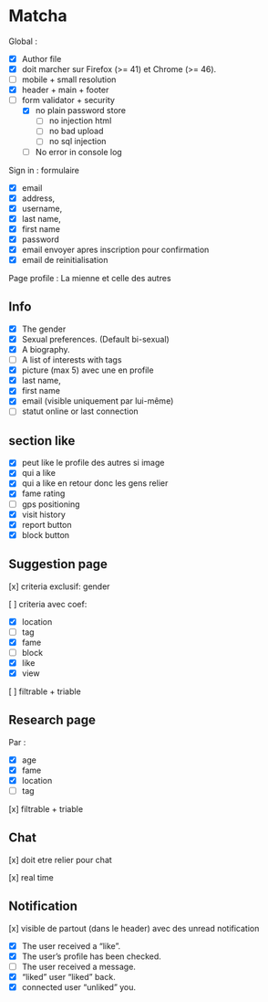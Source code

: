 # Matcha


Global :
- [x] Author file
- [x] doit marcher sur Firefox (>= 41) et Chrome (>= 46).
- [ ] mobile + small resolution
- [x] header + main + footer
- [ ] form validator + security
  - [x] no plain password store
    - [ ] no injection html
    - [ ] no bad upload
    - [ ] no sql injection
  - [ ] No error in console log

Sign in :
formulaire

- [x] email
- [x] address,
- [x] username,
- [x] last name,
- [x] first name
- [x] password
- [x] email envoyer apres inscription pour confirmation
- [x] email de reinitialisation

Page profile :
La mienne et celle des autres

## Info

- [x] The gender
- [x] Sexual preferences. (Default bi-sexual)
- [x] A biography.
- [ ] A list of interests with tags
- [x] picture (max 5) avec une en profile
- [x] last name,
- [x] first name
- [x] email (visible uniquement par lui-même)
- [ ] statut online or last connection

## section like

- [x] peut like le profile des autres si image
- [x] qui a like
- [x] qui a like en retour donc les gens relier
- [x] fame rating
- [ ] gps positioning
- [x] visit history
- [x] report button
- [x] block button

## Suggestion page

[x]  criteria exclusif: gender

[ ] criteria avec coef:

- [x] location
- [ ] tag
- [x] fame
- [ ] block
- [x] like
- [x] view

[ ] filtrable + triable

## Research page

Par :

- [x] age
- [x] fame
- [x] location
- [ ] tag

[x] filtrable + triable

## Chat

[x] doit etre relier pour chat

[x] real time

## Notification

[x] visible de partout (dans le header) avec des unread notification

- [x] The user received a “like”.
- [x] The user’s profile has been checked.
- [ ] The user received a message.
- [x] “liked” user “liked” back.
- [x] connected user “unliked” you.
